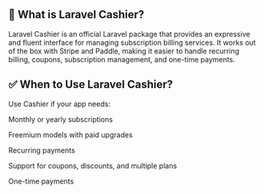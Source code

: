 ## 🧾 What is Laravel Cashier?

Laravel Cashier is an official Laravel package that provides an expressive and fluent interface for managing subscription billing services. It works out of the box with Stripe and Paddle, making it easier to handle recurring billing, coupons, subscription management, and one-time payments.

## ✅ When to Use Laravel Cashier?

Use Cashier if your app needs:

Monthly or yearly subscriptions

Freemium models with paid upgrades

Recurring payments

Support for coupons, discounts, and multiple plans

One-time payments

